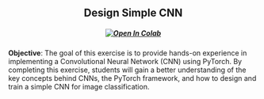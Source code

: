 
<h2 align="center"> Design Simple CNN </h2>

<h5 align="center">

  [![Open In Colab](https://colab.research.google.com/assets/colab-badge.svg)](https://colab.research.google.com/github/camenduru/PRML01_Design_Simple_CNN.ipybn)


</h5>

**Objective**: The goal of this exercise is to provide hands-on experience in implementing a 
Convolutional Neural Network (CNN) using PyTorch. By completing this exercise, students will 
gain a better understanding of the key concepts behind CNNs, the PyTorch framework, and 
how to design and train a simple CNN for image classification.
